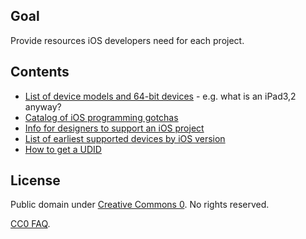 ## Goal

Provide resources iOS developers need for each project.

## Contents

- [List of device models and 64-bit devices](devices.md) - e.g. what is an iPad3,2 anyway?
- [Catalog of iOS programming gotchas](gotchas.md)
- [Info for designers to support an iOS project](info-for-designers.md)
- [List of earliest supported devices by iOS version](supoprt.md)
- [How to get a UDID](udid.md)

## License

Public domain under [Creative Commons 0](http://creativecommons.org/publicdomain/zero/1.0/). No rights reserved.

[CC0 FAQ](http://wiki.creativecommons.org/CC0_FAQ).
